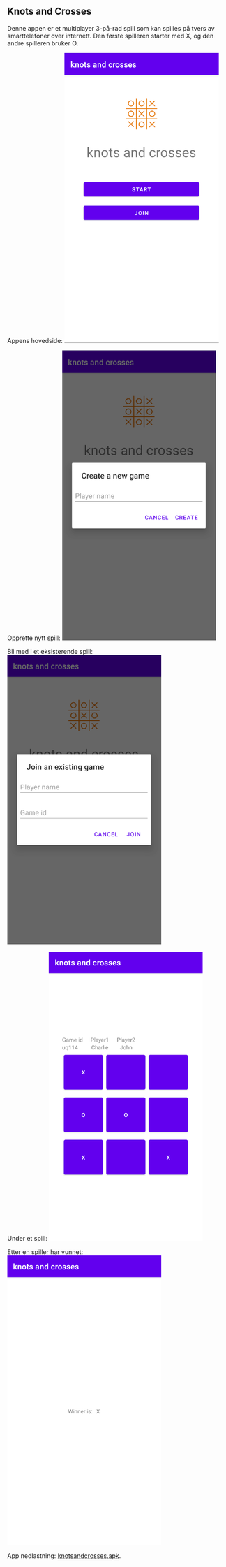 ## Knots and Crosses
Denne appen er et multiplayer 3-på-rad spill som kan spilles på tvers av smarttelefoner over internett. Den første spilleren starter med X, og den andre spilleren bruker O.

Appens hovedside:
![](./static-files/front-page.png)

Opprette nytt spill:
![](./static-files/new-game.png)

Bli med i et eksisterende spill:
![](./static-files/join-game.png)

Under et spill:
![](./static-files/in-game.png)

Etter en spiller har vunnet:
![](./static-files/end-game.png)

App nedlastning: [knotsandcrosses.apk](./static-files/app-release-unsigned.apk).